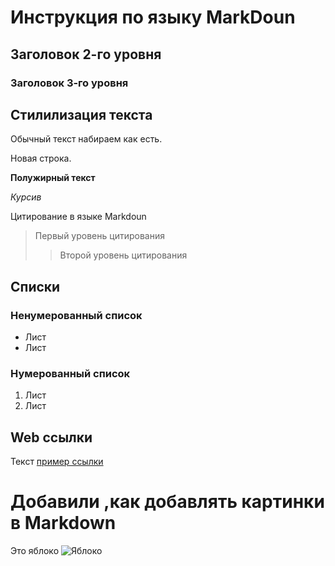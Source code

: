 # Инструкция по языку MarkDoun

## Заголовок 2-го уровня 

### Заголовок 3-го уровня

## Стилилизация текста

Обычный текст набираем как есть.

Новая строка.

**Полужирный текст**

*Курсив*

Цитирование в языке Markdoun
>Первый уровень цитирования
>>Второй уровень цитирования

## Списки
### Ненумерованный список
* Лист
* Лист
### Нумерованный список
1. Лист
2. Лист

## Web ссылки

  Текст [пример ссылки](https://webref.ru/recipe/2731 "Всплывающая подсказка")

  # Добавили ,как добавлять картинки в Markdown
Это яблоко
![Яблоко](яблоко.jpg)  


